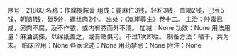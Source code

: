 序号：21860
名称：作腐提脓膏
组成：蓖麻仁3钱，轻粉3钱，血竭2钱，巴豆5钱，朝脑1钱，砒5分，螺丝肉2个。
出处：《嵩崖尊生》卷十二。
主治：肿毒已成，瘀肉不腐，及不作脓，或内有脓而外不溃。
加减：None
功效：None
用法用量：麻油调搽，以绵纸盖之，或膏贴俱可。不过1次即烂。
制备方法：晒干，共为末。
临床应用：None
各家论述：None
用药禁忌：None
附注：None
